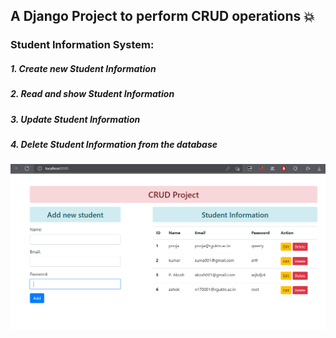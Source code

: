 ## A Django Project to perform CRUD operations 💥
### Student Information System:
##### 1. Create new Student Information
##### 2. Read and show Student Information
##### 3. Update Student Information
##### 4. Delete Student Information from the database
![Home](https://github.com/ashok49473/CRUD-django/blob/main/home.png)



